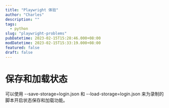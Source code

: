 ```yaml
---
title: "Playwright 体验"
author: "Charles"
description: ""
tags:
  - python
slug: "playwright-problems"
pubDatetime: 2023-02-15T15:28:46.000+08:00
modDatetime: 2023-02-15T15:33:19.000+08:00
featured: false
draft: false
---
```


# 保存和加载状态

可以使用 --save-storage=login.json 和 --load-storage=login.json 来为录制的脚本开启状态保存和加载功能。
